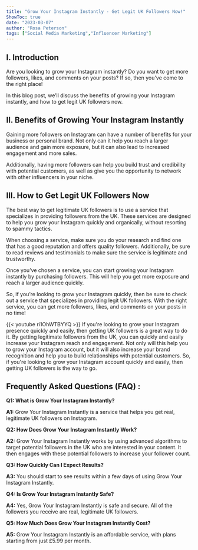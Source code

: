 ```yaml
---
title: "Grow Your Instagram Instantly - Get Legit UK Followers Now!"
ShowToc: true 
date: "2023-03-07"
author: "Rosa Peterson" 
tags: ["Social Media Marketing","Influencer Marketing"]
---
```

## I. Introduction

Are you looking to grow your Instagram instantly? Do you want to get more followers, likes, and comments on your posts? If so, then you’ve come to the right place! 

In this blog post, we’ll discuss the benefits of growing your Instagram instantly, and how to get legit UK followers now. 

## II. Benefits of Growing Your Instagram Instantly

Gaining more followers on Instagram can have a number of benefits for your business or personal brand. Not only can it help you reach a larger audience and gain more exposure, but it can also lead to increased engagement and more sales. 

Additionally, having more followers can help you build trust and credibility with potential customers, as well as give you the opportunity to network with other influencers in your niche. 

## III. How to Get Legit UK Followers Now

The best way to get legitimate UK followers is to use a service that specializes in providing followers from the UK. These services are designed to help you grow your Instagram quickly and organically, without resorting to spammy tactics. 

When choosing a service, make sure you do your research and find one that has a good reputation and offers quality followers. Additionally, be sure to read reviews and testimonials to make sure the service is legitimate and trustworthy. 

Once you’ve chosen a service, you can start growing your Instagram instantly by purchasing followers. This will help you get more exposure and reach a larger audience quickly. 

So, if you’re looking to grow your Instagram quickly, then be sure to check out a service that specializes in providing legit UK followers. With the right service, you can get more followers, likes, and comments on your posts in no time!

{{< youtube ri1OhWTBYYQ >}} 
If you're looking to grow your Instagram presence quickly and easily, then getting UK followers is a great way to do it. By getting legitimate followers from the UK, you can quickly and easily increase your Instagram reach and engagement. Not only will this help you to grow your Instagram account, but it will also increase your brand recognition and help you to build relationships with potential customers. So, if you're looking to grow your Instagram account quickly and easily, then getting UK followers is the way to go.

## Frequently Asked Questions (FAQ) :
**Q1: What is Grow Your Instagram Instantly?**

**A1:** Grow Your Instagram Instantly is a service that helps you get real, legitimate UK followers on Instagram.

**Q2: How Does Grow Your Instagram Instantly Work?**

**A2:** Grow Your Instagram Instantly works by using advanced algorithms to target potential followers in the UK who are interested in your content. It then engages with these potential followers to increase your follower count.

**Q3: How Quickly Can I Expect Results?**

**A3:** You should start to see results within a few days of using Grow Your Instagram Instantly.

**Q4: Is Grow Your Instagram Instantly Safe?**

**A4:** Yes, Grow Your Instagram Instantly is safe and secure. All of the followers you receive are real, legitimate UK followers.

**Q5: How Much Does Grow Your Instagram Instantly Cost?**

**A5:** Grow Your Instagram Instantly is an affordable service, with plans starting from just £5.99 per month.



